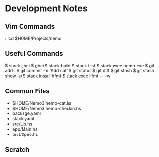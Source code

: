 Development Notes
=================

Vim Commands
------------
  : lcd $HOME/Projects/nemo

Useful Commands
---------------
  $ stack ghci
  $ ghci
  $ stack build
  $ stack test
  $ stack exec nemo-exe
  $ git add .
  $ git commit -m 'Add cat'
  $ git status
  $ git diff
  $ git stash
  $ git stash show -p
  $ stack install hfmt
  $ stack exec hfmt -- -w

Common Files
------------
- $HOME/Nemo3/nemo-cat.hs
- $HOME/Nemo3/nemo-checkin.hs
- package.yaml
- stack.yaml
- src/Lib.hs
- app/Main.hs
- test/Spec.hs

Scratch
-------

  

